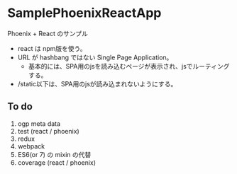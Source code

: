 # SamplePhoenixReactApp
Phoenix + React のサンプル

* react は npm版を使う。
* URL が hashbang ではない Single Page Application。
  * 基本的には、SPA用のjsを読み込むページが表示され、jsでルーティングする。
* /static以下は、SPA用のjsが読み込まれないようにする。

## To do
1. ogp meta data
1. test (react / phoenix)
1. redux
1. webpack
1. ES6(or 7) の mixin の代替
1. coverage (react / phoenix)
